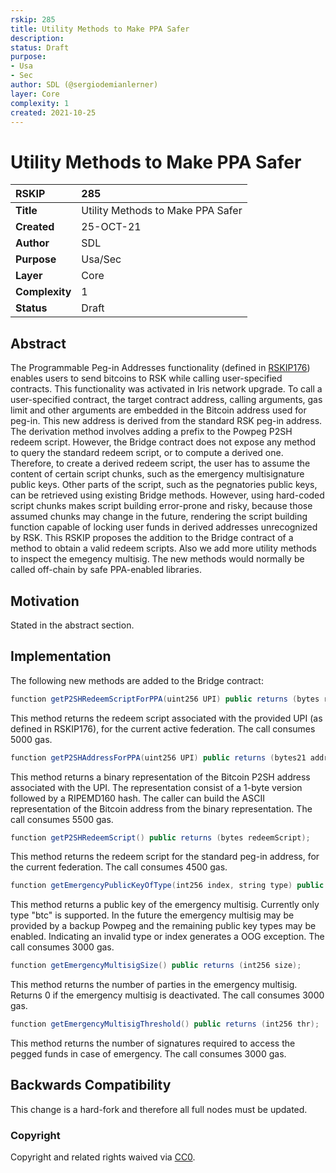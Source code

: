 ```yaml
---
rskip: 285
title: Utility Methods to Make PPA Safer
description: 
status: Draft
purpose: 
- Usa
- Sec
author: SDL (@sergiodemianlerner)
layer: Core
complexity: 1
created: 2021-10-25
---
```


# Utility Methods to Make PPA Safer

|RSKIP          |285           |
| :------------ |:-------------|
|**Title**      |Utility Methods to Make PPA Safer |
|**Created**    |25-OCT-21 |
|**Author**     |SDL |
|**Purpose**    |Usa/Sec |
|**Layer**      |Core |
|**Complexity** |1 |
|**Status**     |Draft |

## Abstract

The Programmable Peg-in Addresses functionality (defined in [RSKIP176](https://github.com/rsksmart/RSKIPs/blob/master/IPs/RSKIP276.md)) enables users to send bitcoins to RSK while calling user-specified contracts. This functionality was activated in Iris network upgrade. To call a user-specified contract, the target contract address, calling arguments, gas limit and other arguments are embedded in the Bitcoin address used for peg-in.  This new address is derived from the standard RSK peg-in address. The derivation method involves adding a prefix to the Powpeg P2SH redeem script. However, the Bridge contract does not expose any method to query the standard redeem script, or to compute a derived one. Therefore, to create a derived redeem script, the user has to assume the content of certain script chunks, such as the emergency multisignature public keys. Other parts of the script, such as the pegnatories public keys, can be retrieved using existing Bridge methods. However, using hard-coded script chunks makes script building error-prone and risky, because those assumed chunks may change in the future, rendering the script building function capable of locking user funds in derived addresses unrecognized by RSK. This RSKIP proposes the addition to the Bridge contract of a method to obtain a valid redeem scripts. Also we add more utility methods to inspect the emegency multisig. The new methods would normally be called off-chain by safe PPA-enabled libraries.

## Motivation

Stated in the abstract section.

## Implementation

The following new methods are added to the Bridge contract:

```java
function getP2SHRedeemScriptForPPA(uint256 UPI) public returns (bytes redeemScript);
```

This method returns the redeem script associated with the provided UPI (as defined in RSKIP176), for the current active federation. The call consumes 5000 gas.

```java
function getP2SHAddressForPPA(uint256 UPI) public returns (bytes21 address);
```
This method returns a binary representation of the Bitcoin P2SH address associated with the UPI. The representation consist of a 1-byte version followed by a RIPEMD160 hash. The caller can build the ASCII representation of the Bitcoin address from the binary representation.
The call consumes 5500 gas.

```java
function getP2SHRedeemScript() public returns (bytes redeemScript);
```

This method returns the redeem script for the standard peg-in address, for the current federation. The call consumes 4500 gas.

```java
function getEmergencyPublicKeyOfType(int256 index, string type) public returns (bytes pubkey);
```
This method returns a public key of the emergency multisig.
Currently only type "btc" is supported. In the future the emergency multisig may be provided by a backup Powpeg and the remaining public key types may be enabled. Indicating an invalid type or index generates a OOG exception. The call consumes 3000 gas.

```java
function getEmergencyMultisigSize() public returns (int256 size);
```
This method returns the number of parties in the emergency multisig. Returns 0 if the emergency multisig is deactivated. The call consumes 3000 gas.

```java
function getEmergencyMultisigThreshold() public returns (int256 thr);
```
This method returns the number of signatures required to access the pegged funds in case of emergency. The call consumes 3000 gas.



## Backwards Compatibility

This change is a hard-fork and therefore all full nodes must be updated.

### Copyright

Copyright and related rights waived via [CC0](https://creativecommons.org/publicdomain/zero/1.0/).
